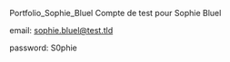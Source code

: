 Portfolio_Sophie_Bluel
Compte de test pour Sophie Bluel

email: sophie.bluel@test.tld

password: S0phie